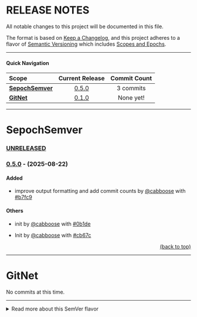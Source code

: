 # RELEASE NOTES

All notable changes to this project will be documented in this file.

The format is based on [Keep a Changelog](https://keepachangelog.com/en/1.0.0/),
and this project adheres to a flavor of [Semantic Versioning](https://semver.org/spec/v2.0.0.html)
which includes [Scopes and Epochs](#epoch-scoped-semver).

---


#### Quick Navigation

**Scope** | Current Release | Commit Count
:--- | :---: | :---:
[**SepochSemver**](#sepochsemver) | [0.5.0](https://github.com/shayanhabibi/Partas.GitNet/compare/_%28SepochSemver%29_0.4.2..._%28SepochSemver%29_0.5.0) | 3 commits
[**GitNet**](#gitnet) | [0.1.0](https://github.com/shayanhabibi/Partas.GitNet/commit/b15e1aa40da98683e5e84b52b386219df71c512d) | None yet!


-----------------------

# SepochSemver

### [UNRELEASED](https://github.com/shayanhabibi/Partas.GitNet/compare/_%28SepochSemver%29_0.5.0...HEAD)

### [0.5.0](https://github.com/shayanhabibi/Partas.GitNet/compare/_%28SepochSemver%29_0.4.2..._%28SepochSemver%29_0.5.0) - (2025-08-22)

#### <!-- 1 --> Added

* improve output formatting and add commit counts by [@cabboose](https://github.com/shayanhabibi/Partas.GitNet/cabboose) with [#b7fc9](https://github.com/shayanhabibi/Partas.GitNet/commit/b7fc9d345b01f23044076bde43da205e13d7aa81)
  

#### <!-- 6 --> Others

* init by [@cabboose](https://github.com/shayanhabibi/Partas.GitNet/cabboose) with [#0b1de](https://github.com/shayanhabibi/Partas.GitNet/commit/0b1de606a16bf4a973759662fd1dd080de024905)
  

* Init by [@cabboose](https://github.com/shayanhabibi/Partas.GitNet/cabboose) with [#cb67c](https://github.com/shayanhabibi/Partas.GitNet/commit/cb67cb3aff5439a7c97c55c60e0b8b2b90abd995)
  

<div align="right"><a href="#quick-navigation">(back to top)</a></div>

-----------------------

# GitNet

No commits at this time.


---

<details>
<summary>Read more about this SemVer flavor</summary>

### Epoch Scoped SemVer

This flavor adds an optional marketable value called an `EPOCH`.
There is also an optional disambiguating `SCOPE` identifier for delineating tags for packages in a mono repo.

<blockquote>The motivation for this is to prevent resistance to utilising SemVer major bumps
correctly, by allowing a separate marketable identifier which is easily compatible
with the current SemVer spec.</blockquote>


An Epoch/Scope (*Sepoch*) is an OPTIONAL prefix to a typical SemVer.

* A Sepoch MUST BE bounded by `_` underscores `_`.
* The identifiers MUST BE ALPHABETICAL (A-Za-z) identifiers.
* The Epoch SHOULD BE upper case
* The Epoch MUST come before the Scope, if both are present.
* The Scope MUST additionally be bounded by `(` parenthesis `)`.
* The Scope SHOULD BE capitalised/pascal cased.
* A Sepoch CAN BE separated from SemVer by a single white space where this is allowed (ie not allowed in git tags).
* Epoch DOES NOT influence precedence.
* Scope MUST uniquely identify a single components versioning.
* Different scopes CANNOT BE compared for precedence.
* A SemVer without a Scope CAN BE compared to a Scoped SemVer for compatibility. But caution is advised.

> There is no enforcement for ordering EPOCHs in this spec, as it
would be overly restrictive and yield little value since we can delineate and
earlier EPOCH from a later EPOCH by the SemVers.

#### Example

```mermaid
gitGraph
commit tag: "_ALPS_1.2.3"
branch develop
commit id: "add: ..."
commit
checkout main
cherry-pick id: "add: ..." tag: "_ALPS_2.1.3"
checkout develop
commit
commit
checkout main
merge develop tag: "_ALPS_3.4.5"
checkout develop
commit
commit
checkout main
merge develop tag: "_BRAVO_4.0.0" type: HIGHLIGHT
```

*While there are breaking changes between versions 1 to 3, we expect that it is less than
from 3 to 4. We expect the API surface would change more dramatically, or there is some other significant
milestone improvement, in the change from version 3 epoch ALPS to version 4 epoch BRAVO.*

```
_WILDLANDS(Core)_ 4.2.0
_WILDLANDS(Engine)_ 0.5.3
_DELTA(Core)_ 5.0.0
_DELTA(Engine)_ 0.5.3
```

*Cannot be compared to `Core` versions. Both Engine versions are equal, we can identify that
the ecosystems marketed change does not change the Engine packages API*

</details>

<!-- generated by Partas.GitNet -->
